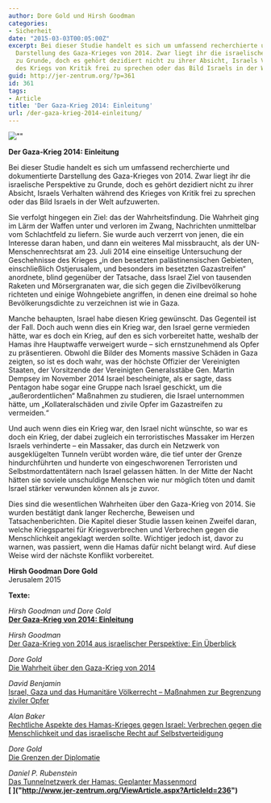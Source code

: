 ```yaml
---
author: Dore Gold und Hirsh Goodman
categories:
- Sicherheit
date: "2015-03-03T00:05:00Z"
excerpt: Bei dieser Studie handelt es sich um umfassend recherchierte und dokumentierte
  Darstellung des Gaza-Krieges von 2014. Zwar liegt ihr die israelische Perspektive
  zu Grunde, doch es gehört dezidiert nicht zu ihrer Absicht, Israels Verhalten während
  des Kriegs von Kritik frei zu sprechen oder das Bild Israels in der Welt aufzuwerten.
guid: http://jer-zentrum.org/?p=361
id: 361
tags:
- Article
title: 'Der Gaza-Krieg 2014: Einleitung'
url: /der-gaza-krieg-2014-einleitung/
---
```



![""]("/UserFiles/BannerGazaOption1German(2).jpg") 



**Der Gaza-Krieg 2014: Einleitung**  
 
   
Bei dieser Studie handelt es sich um umfassend recherchierte und dokumentierte Darstellung des Gaza-Krieges von 2014. Zwar liegt ihr die israelische Perspektive zu Grunde, doch es gehört dezidiert nicht zu ihrer Absicht, Israels Verhalten während des Krieges von Kritik frei zu sprechen oder das Bild Israels in der Welt aufzuwerten.

Sie verfolgt hingegen ein Ziel: das der Wahrheitsfindung. Die Wahrheit ging im Lärm der Waffen unter und verloren im Zwang, Nachrichten unmittelbar vom Schlachtfeld zu liefern. Sie wurde auch verzerrt von jenen, die ein Interesse daran haben, und dann ein weiteres Mal missbraucht, als der UN-Menschenrechtsrat am 23. Juli 2014 eine einseitige Untersuchung der Geschehnisse des Krieges „in den besetzten palästinensischen Gebieten, einschließlich Ostjerusalem, und besonders im besetzten Gazastreifen“ anordnete, blind gegenüber der Tatsache, dass Israel Ziel von tausenden Raketen und Mörsergranaten war, die sich gegen die Zivilbevölkerung richteten und einige Wohngebiete angriffen, in denen eine dreimal so hohe Bevölkerungsdichte zu verzeichnen ist wie in Gaza.

Manche behaupten, Israel habe diesen Krieg gewünscht. Das Gegenteil ist der Fall. Doch auch wenn dies ein Krieg war, den Israel gerne vermieden hätte, war es doch ein Krieg, auf den es sich vorbereitet hatte, weshalb der Hamas ihre Hauptwaffe verweigert wurde – sich ernstzunehmend als Opfer zu präsentieren. Obwohl die Bilder des Moments massive Schäden in Gaza zeigten, so ist es doch wahr, was der höchste Offizier der Vereinigten Staaten, der Vorsitzende der Vereinigten Generalsstäbe Gen. Martin Dempsey im November 2014 Israel bescheinigte, als er sagte, dass Pentagon habe sogar eine Gruppe nach Israel geschickt, um die „außerordentlichen“ Maßnahmen zu studieren, die Israel unternommen hätte, um „Kollateralschäden und zivile Opfer im Gazastreifen zu vermeiden.“

Und auch wenn dies ein Krieg war, den Israel nicht wünschte, so war es doch ein Krieg, der dabei zugleich ein terroristisches Massaker im Herzen Israels verhinderte – ein Massaker, das durch ein Netzwerk von ausgeklügelten Tunneln verübt worden wäre, die tief unter der Grenze hindurchführten und hunderte von eingeschworenen Terroristen und Selbstmordattentätern nach Israel gelassen hätten. In der Mitte der Nacht hätten sie soviele unschuldige Menschen wie nur möglich töten und damit Israel stärker verwunden können als je zuvor.

Dies sind die wesentlichen Wahrheiten über den Gaza-Krieg von 2014. Sie wurden bestätigt dank langer Recherche, Beweisen und Tatsachenberichten. Die Kapitel dieser Studie lassen keinen Zweifel daran, welche Kriegspartei für Kriegsverbrechen und Verbrechen gegen die Menschlichkeit angeklagt werden sollte. Wichtiger jedoch ist, davor zu warnen, was passiert, wenn die Hamas dafür nicht belangt wird. Auf diese Weise wird der nächste Konflikt vorbereitet.

**Hirsh Goodman Dore Gold**  
Jerusalem 2015

**Texte:**

*Hirsh Goodman und Dore Gold*   
**[Der Gaza-Krieg von 2014: Einleitung]("http://www.jer-zentrum.org/ViewArticle.aspx?ArticleId=237")**

*Hirsh Goodman*  
[Der Gaza-Krieg von 2014 aus israelischer Perspektive: Ein Überblick]("http://www.jer-zentrum.org/ViewArticle.aspx?ArticleId=231")

*Dore Gold*  
[Die Wahrheit über den Gaza-Krieg von 2014]("http://www.jer-zentrum.org/ViewArticle.aspx?ArticleId=232")

*David Benjamin*  
[Israel, Gaza und das Humanitäre Völkerrecht – Maßnahmen zur Begrenzung ziviler Opfer]("http://www.jer-zentrum.org/ViewArticle.aspx?ArticleId=233")

*Alan Baker*   
[Rechtliche Aspekte des Hamas-Krieges gegen Israel: Verbrechen gegen die Menschlichkeit und das israelische Recht auf Selbstverteidigung]("http://www.jer-zentrum.org/ViewArticle.aspx?ArticleId=234")

*Dore Gold*   
[Die Grenzen der Diplomatie]("http://www.jer-zentrum.org/ViewArticle.aspx?ArticleId=235")

*Daniel P. Rubenstein*  
[Das Tunnelnetzwerk der Hamas: Geplanter Massenmord]("http://www.jer-zentrum.org/ViewArticle.aspx?ArticleId=236")  
**[]("http://www.jer-zentrum.org/ViewArticle.aspx?ArticleId=236")[  ]("http://www.jer-zentrum.org/ViewArticle.aspx?ArticleId=236")**